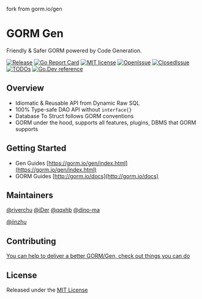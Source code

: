 fork from gorm.io/gen
# GORM Gen

Friendly & Safer GORM powered by Code Generation.

[![Release](https://img.shields.io/github/v/release/go-gorm/gen)](https://github.com/go-gorm/gen/releases)
[![Go Report Card](https://goreportcard.com/badge/github.com/go-gorm/gen)](https://goreportcard.com/report/github.com/go-gorm/gen)
[![MIT license](https://img.shields.io/badge/license-MIT-brightgreen.svg)](https://opensource.org/licenses/MIT)
[![OpenIssue](https://img.shields.io/github/issues/go-gorm/gen)](https://github.com/go-gorm/gen/issues?q=is%3Aopen+is%3Aissue)
[![ClosedIssue](https://img.shields.io/github/issues-closed/go-gorm/gen)](https://github.com/go-gorm/gen/issues?q=is%3Aissue+is%3Aclosed)
[![TODOs](https://badgen.net/https/api.tickgit.com/badgen/github.com/go-gorm/gen)](https://www.tickgit.com/browse?repo=github.com/go-gorm/gen)
[![Go.Dev reference](https://img.shields.io/badge/go.dev-reference-blue?logo=go&logoColor=white)](https://pkg.go.dev/gorm.io/gen?tab=doc)

## Overview

- Idiomatic & Reusable API from Dynamic Raw SQL
- 100% Type-safe DAO API without `interface{}`
- Database To Struct follows GORM conventions
- GORM under the hood, supports all features, plugins, DBMS that GORM supports

## Getting Started

* Gen Guides [https://gorm.io/gen/index.html](https://gorm.io/gen/index.html)
* GORM Guides [http://gorm.io/docs](http://gorm.io/docs)

## Maintainers

[@riverchu](https://github.com/riverchu) [@iDer](https://github.com/idersec) [@qqxhb](https://github.com/qqxhb) [@dino-ma](https://github.com/dino-ma)

[@jinzhu](https://github.com/jinzhu)

## Contributing

[You can help to deliver a better GORM/Gen, check out things you can do](https://gorm.io/contribute.html)

## License

Released under the [MIT License](https://github.com/go-gorm/gen/blob/master/License)

